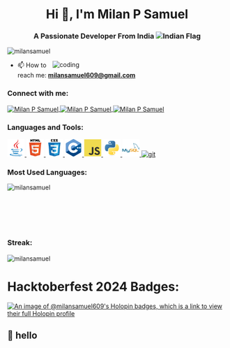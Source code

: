 <h1 align="center">Hi 👋, I'm Milan P Samuel</h1>
<h3 align="center">A Passionate Developer From India <img src="https://upload.wikimedia.org/wikipedia/en/4/41/Flag_of_India.svg" alt="Indian Flag" width="25" height="15"></h3>

<p align="left"> 
    <img src="https://komarev.com/ghpvc/?username=milansamuel&label=Profile%20views&color=0e75b6&style=flat" alt="milansamuel" /> 
</p>

<img align="right" alt="coding" width="400" src="https://octodex.github.com/images/daftpunktocat-guy.gif" />

- 📫 How to reach me: **milansamuel609@gmail.com**

<h3 align="left">Connect with me:</h3>
<p align="left">
    <a href="https://www.linkedin.com/in/milan-p-samuel-b54290242/" target="_blank">
        <img align="center" src="https://raw.githubusercontent.com/rahuldkjain/github-profile-readme-generator/master/src/images/icons/Social/linked-in-alt.svg" alt="Milan P Samuel" height="30" width="40" />
    </a>
    <a href="https://leetcode.com/u/milansamuel/" target="_blank">
        <img align="center" src="https://raw.githubusercontent.com/rahuldkjain/github-profile-readme-generator/master/src/images/icons/Social/leet-code.svg" alt="Milan P Samuel" height="30" width="40" />
    </a>
    <a href="https://www.hackerrank.com/profile/milansamuel609" target="_blank">
        <img align="center" src="https://raw.githubusercontent.com/rahuldkjain/github-profile-readme-generator/master/src/images/icons/Social/hackerrank.svg" alt="Milan P Samuel" height="30" width="40" />
    </a>
</p>

<h3 align="left">Languages and Tools:</h3>
<p align="left"> 
    <a href="https://www.java.com" target="_blank" rel="noreferrer">
        <img src="https://raw.githubusercontent.com/devicons/devicon/master/icons/java/java-original.svg" alt="java" width="40" height="40"/> 
    </a> 
    <a href="https://www.w3.org/html/" target="_blank" rel="noreferrer"> 
        <img src="https://raw.githubusercontent.com/devicons/devicon/master/icons/html5/html5-original-wordmark.svg" alt="html5" width="40" height="40"/> 
    </a> 
    <a href="https://www.w3schools.com/css/" target="_blank" rel="noreferrer"> 
        <img src="https://raw.githubusercontent.com/devicons/devicon/master/icons/css3/css3-original-wordmark.svg" alt="css3" width="40" height="40"/> 
    </a> 
    <a href="https://www.cprogramming.com/" target="_blank" rel="noreferrer"> 
        <img src="https://raw.githubusercontent.com/devicons/devicon/master/icons/cplusplus/cplusplus-original.svg" alt="c++" width="40" height="40"/> 
    </a> 
    <a href="https://developer.mozilla.org/en-US/docs/Web/JavaScript" target="_blank" rel="noreferrer"> 
        <img src="https://raw.githubusercontent.com/devicons/devicon/master/icons/javascript/javascript-original.svg" alt="javascript" width="40" height="40"/> 
    </a> 
    <a href="https://www.python.org" target="_blank" rel="noreferrer"> 
        <img src="https://raw.githubusercontent.com/devicons/devicon/master/icons/python/python-original.svg" alt="python" width="40" height="40"/> 
    </a> 
    <a href="https://www.mysql.com/" target="_blank" rel="noreferrer"> 
        <img src="https://raw.githubusercontent.com/devicons/devicon/master/icons/mysql/mysql-original-wordmark.svg" alt="mysql" width="40" height="40"/> 
    </a> 
    <a href="https://git-scm.com/" target="_blank" rel="noreferrer"> 
        <img src="https://www.vectorlogo.zone/logos/git-scm/git-scm-icon.svg" alt="git" width="40" height="40"/> 
    </a> 
</p>

<h3 align="left">Most Used Languages:</h3>
<p>
    <img align="left" src="https://github-readme-stats.vercel.app/api/top-langs/?username=milansamuel609&layout=compact&theme=dark&hide_border=true&card_width=400" alt="milansamuel" />
</p>

<br><br><br><br><br><br>

<h3 align="left">Streak:</h3>
<p>
    <img align="center" src="https://github-readme-streak-stats.herokuapp.com/?user=milansamuel609&theme=dark" alt="milansamuel" />
</p>

# Hacktoberfest 2024 Badges:
[![An image of @milansamuel609's Holopin badges, which is a link to view their full Holopin profile](https://holopin.me/milansamuel609)](https://holopin.io/@milansamuel609)

## 👋 hello 
